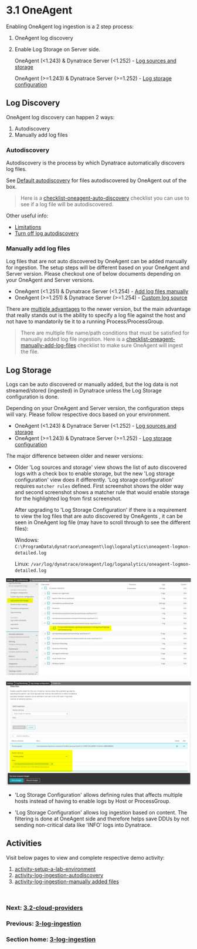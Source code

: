 # 3.1 OneAgent

Enabling OneAgent log ingestion is a 2 step process:
1. OneAgent log discovery
2. Enable Log Storage on Server side.
   
   OneAgent (<1.243) & Dynatrace Server (<1.252) - [Log sources and storage](https://www.dynatrace.com/support/help/how-to-use-dynatrace/log-monitoring/acquire-log-data/add-log-files-sources-v2)

   OneAgent (>=1.243) & Dynatrace Server (>=1.252) - [Log storage configuration](https://www.dynatrace.com/support/help/shortlink/log-monitoring-log-storage)
    
## Log Discovery

OneAgent log discovery can happen 2 ways:
1. Autodiscovery
2. Manually add log files

### Autodiscovery

Autodiscovery is the process by which Dynatrace automatically discovers log files. 

See [Default autodiscovery](https://www.dynatrace.com/support/help/shortlink/log-monitoring-auto-discovery-v2#default-autodiscovery) for files autodiscovered by OneAgent out of the box. 
> Here is a [checklist-oneagent-auto-discovery](checklist-oneagent-auto-discovery.md) checklist you can use to see if a log file will be autodiscovered.

Other useful info:
- [Limitations](https://www.dynatrace.com/support/help/shortlink/log-monitoring-auto-discovery-v2#limitations-for-detected-files)
- [Turn off log autodiscovery](https://www.dynatrace.com/support/help/shortlink/log-monitoring-auto-discovery-v2#turn-off-log-autodiscovery)

### Manually add log files

Log files that are not auto discovered by OneAgent can be added manually for ingestion. The setup steps will be different based on your OneAgent and Server version. Please checkout one of below documents depending on your OneAgent and Server versions.
- OneAgent (<1.251) & Dynatrace Server (<1.254) - [Add log files manually](https://www.dynatrace.com/support/help/shortlink/log-monitoring-add-log-files-v2)
- OneAgent (>=1.251) & Dynatrace Server (>=1.254) - [Custom log source](https://www.dynatrace.com/support/help/shortlink/log-monitoring-custom-source)

There are [multiple advantages](https://www.dynatrace.com/support/help/shortlink/log-monitoring-custom-source#clscadvantages) to the newer version, but the main advantage that really stands out is the ability to specify a log file against the host and not have to mandatorily tie it to a running Process/ProcessGroup.

> There are multiple file name/path conditions that must be satisfied for manually added log file ingestion. Here is a [checklist-oneagent-manually-add-log-files](checklist-oneagent-manually-add-log-files.md) checklist to make sure OneAgent will ingest the file.

## Log Storage

Logs can be auto discovered or manually added, but the log data is not streamed/stored (ingested) in Dynatrace unless the Log Storage configuration is done.

Depending on your OneAgent and Server version, the configuration steps will vary. Please follow respective docs based on your environment.
- OneAgent (<1.243) & Dynatrace Server (<1.252) - [Log sources and storage](https://www.dynatrace.com/support/help/how-to-use-dynatrace/log-monitoring/acquire-log-data/add-log-files-sources-v2)
- OneAgent (>=1.243) & Dynatrace Server (>=1.252) - [Log storage configuration](https://www.dynatrace.com/support/help/shortlink/log-monitoring-log-storage)

The major difference between older and newer versions: 
- Older 'Log sources and storage' view shows the list of auto discovered logs with a check box to enable storage, but the new 'Log storage configuration' view does it differently. 'Log storage configuration' requires `matcher rules` defined. First screenshot shows the older way and second screenshot shows a matcher rule that would enable storage for the highlighted log from first screenshot.

  After upgrading to 'Log Storage Configuration' if there is a requirement to view the log files that are auto discovered by OneAgents , it can be seen in OneAgent log file (may have to scroll through to see the different files):

  Windows: `C:\ProgramData\dynatrace\oneagent\log\loganalytics\oneagent-logmon-detailed.log`

  Linux: `/var/log/dynatrace/oneagent/log/loganalytics/oneagent-logmon-detailed.log`

![log-sources-and-storage](images/log-sources-and-storage.png)

![log-storage-configuration](images/log-storage-configuration.png)



- 'Log Storage Configuration' allows defining rules that affects multiple hosts instead of having to enable logs by Host or ProcessGroup.

- 'Log Storage Configuration' allows log ingestion based on content. The filtering is done at OneAgent side and therefore helps save DDUs by not sending non-critical data like 'INFO' logs into Dynatrace.

## Activities

Visit below pages to view and complete respective demo activity:
1. [activity-setup-a-lab-environment](activity-setup-a-lab-environment.md)
2. [activity-log-ingestion-autodiscovery](activity-log-ingestion-autodiscovery.md)
3. [activity-log-ingestion-manually added files](activity-log-ingestion-manually%20added%20files.md)

<br/>

### Next: [3.2-cloud-providers](3.2-cloud-providers.md)

### Previous: [3-log-ingestion](3-log-ingestion.md)

### Section home: [3-log-ingestion](3-log-ingestion.md)
